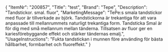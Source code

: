 {
  "ItemNr": "200857",
  "Title": "test",
  "Brand": "Tepe",
  "Description": "Tandstickor. smal. fluor",
  "MarketingMessage": "TePe:s smala tandstickor med fluor är tillverkade av björk. Tandstickorna är trekantiga för att vara anpassade till mellanrummets naturligt trekantiga form. Tandsticka Smal är för dig med små mellanrum mellan tänderna. Tillsatsen av fluor ger en kariesförebyggande effekt och stärker tändernas emalj.",
  "UsageInstructions": "Fukta tandstickan i munnen före använding för bästa hållbarhet, formbarhet och fluoreffekt."
}